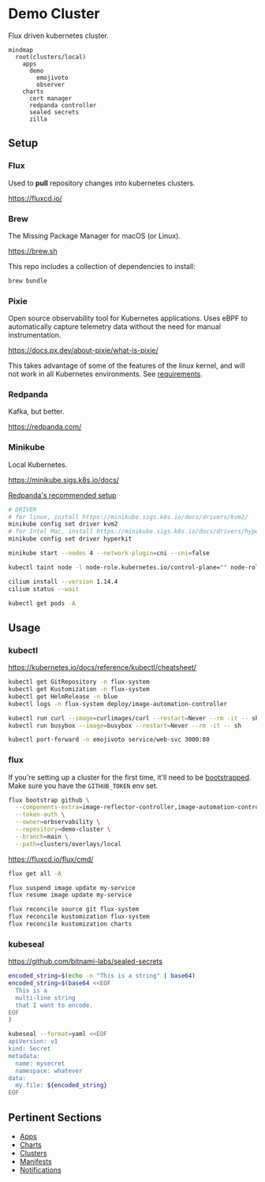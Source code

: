 # Demo Cluster

Flux driven kubernetes cluster.

```mermaid
mindmap
  root(clusters/local)
    apps
      demo
        emojivoto
        observer
    charts
      cert manager
      redpanda controller
      sealed secrets
      zilla
```

## Setup

### Flux

Used to **pull** repository changes into kubernetes clusters.

<https://fluxcd.io/>

### Brew

The Missing Package Manager for macOS (or Linux).

<https://brew.sh>

This repo includes a collection of dependencies to install:

```sh
brew bundle
```

### Pixie

Open source observability tool for Kubernetes applications. Uses eBPF to automatically capture telemetry data without the need for manual instrumentation.

<https://docs.px.dev/about-pixie/what-is-pixie/>

This takes advantage of some of the features of the linux kernel, and will not work in all Kubernetes environments. See [requirements](https://docs.px.dev/installing-pixie/requirements/).

### Redpanda

Kafka, but better.

<https://redpanda.com/>

### Minikube

Local Kubernetes.

<https://minikube.sigs.k8s.io/docs/>

[Redpanda's recommended setup](https://docs.redpanda.com/current/deploy/deployment-option/self-hosted/kubernetes/local-guide/?tab=tabs-2-minikube)

```sh
# DRIVER
# for linux, install https://minikube.sigs.k8s.io/docs/drivers/kvm2/
minikube config set driver kvm2
# for Intel Mac, install https://minikube.sigs.k8s.io/docs/drivers/hyperkit/
minikube config set driver hyperkit

minikube start --nodes 4 --network-plugin=cni --cni=false

kubectl taint node -l node-role.kubernetes.io/control-plane="" node-role.kubernetes.io/control-plane=:NoSchedule

cilium install --version 1.14.4
cilium status --wait

kubectl get pods -A
```

## Usage

### kubectl

<https://kubernetes.io/docs/reference/kubectl/cheatsheet/>

```sh
kubectl get GitRepository -n flux-system
kubectl get Kustomization -n flux-system
kubectl get HelmRelease -n blue
kubectl logs -n flux-system deploy/image-automation-controller

kubectl run curl --image=curlimages/curl --restart=Never --rm -it -- sh
kubectl run busybox --image=busybox --restart=Never --rm -it -- sh

kubectl port-forward -n emojivoto service/web-svc 3000:80
```

### flux

If you're setting up a cluster for the first time, it'll need to be [bootstrapped](https://fluxcd.io/flux/installation/bootstrap/github/). Make sure you have the `GITHUB_TOKEN` env set.

```sh
flux bootstrap github \
  --components-extra=image-reflector-controller,image-automation-controller \
  --token-auth \
  --owner=orbservability \
  --repository=demo-cluster \
  --branch=main \
  --path=clusters/overlays/local
```

<https://fluxcd.io/flux/cmd/>

```sh
flux get all -A

flux suspend image update my-service
flux resume image update my-service

flux reconcile source git flux-system
flux reconcile kustomization flux-system
flux reconcile kustomization charts
```

### kubeseal

<https://github.com/bitnami-labs/sealed-secrets>

```sh
encoded_string=$(echo -n "This is a string" | base64)
encoded_string=$(base64 <<EOF
  This is a
  multi-line string
  that I want to encode.
EOF
)

kubeseal --format=yaml <<EOF
apiVersion: v1
kind: Secret
metadata:
  name: mysecret
  namespace: whatever
data:
  my.file: ${encoded_string}
EOF
```

## Pertinent Sections

- [Apps](./apps)
- [Charts](./charts)
- [Clusters](./clusters)
- [Manifests](./manifests)
- [Notifications](./notifications)
